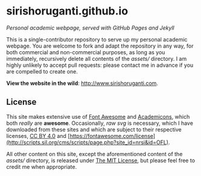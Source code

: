 # sirishoruganti.github.io
_Personal academic webpage, served with GitHub Pages and Jekyll_

This is a single-contributor repository to serve up my personal academic webpage. 
You are welcome to fork and adapt the repository in any way, for both commercial and non-commercial purposes, 
as long as you immediately, recursively delete all contents of the _assets/_ directory. 
I am highly unlikely to accept pull requests: 
please contact me in advance if you are compelled to create one. 

**View the website in the wild**: http://www.sirishoruganti.com.


## License

This site makes extensive use of [Font Awesome](https://fontawesome.com) 
and [Academicons](https://jpswalsh.github.io/academicons/), which both 
*really* are **awesome**. 
Occasionally, *raw svg* is necessary, which I have downloaded from these 
sites and which are subject to their respective licenses, 
[CC BY 4.0](https://fontawesome.com/license) and [https://fontawesome.com/license](http://scripts.sil.org/cms/scripts/page.php?site_id=nrsi&id=OFL).

All other content on this site,
except the aforementioned content of the _assets/_ directory,
is released under 
[The MIT License](https://opensource.org/licenses/MIT), 
but please feel free to credit me when appropriate.

